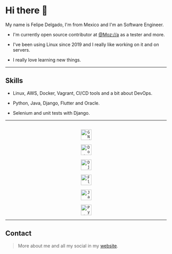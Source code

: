 
# Hi there 👋

My name is Felipe Delgado, I'm from Mexico and I'm an Software Engineer.


* I'm currently open source contributor at [@Moz://a](https://pontoon.mozilla.org/contributors/BwWSk1yo7FCyET-i0Aat09fpWC4/) as a tester and more.

* I've been using Linux since 2019 and I really like working on it and on servers.

* I really love learning new things.

---

## Skills

* Linux, AWS, Docker, Vagrant, CI/CD tools and a bit about DevOps.

* Python, Java, Django, Flutter and Oracle.

* Selenium and unit tests with Django.
---
<center>

[<code>
<img target="_blank" alt="GNU/Linux" width="33px" src="https://img.icons8.com/color/96/000000/linux.png">
</code>](https://www.kernel.org/)
[<code>
<img target="_blank" alt="Docker" width="33px" src="https://img.icons8.com/color/48/000000/docker.png">
</code>](https://www.docker.com/)
[<code>
<img target="_blank" alt="Django" width="33px" src="https://img.icons8.com/external-tal-revivo-color-tal-revivo/24/000000/external-django-a-high-level-python-web-framework-that-encourages-rapid-development-logo-color-tal-revivo.png">
</code>](https://www.djangoproject.com)
[<code>
<img target="_blank" alt="Flutter" width="33px" src="https://img.icons8.com/color/48/000000/flutter.png">
</code>](https://flutter.dev/)
[<code>
<img target="_blank" alt="Java" width="33px" src="https://img.icons8.com/color/240/000000/java-coffee-cup-logo.png">
</code>](https://www.java.com/en/)
[<code>
<img target="_blank" alt="Python" width="33px" src="https://img.icons8.com/color/240/000000/python.png">
</code>](https://www.python.org/)

</center>

---

## Contact

> More about me and all my social in my [website](http://felipedeltro.com/).